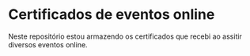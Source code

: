 # Certificados de eventos online

Neste repositório estou armazendo os certificados que recebi ao assitir diversos eventos online. 
